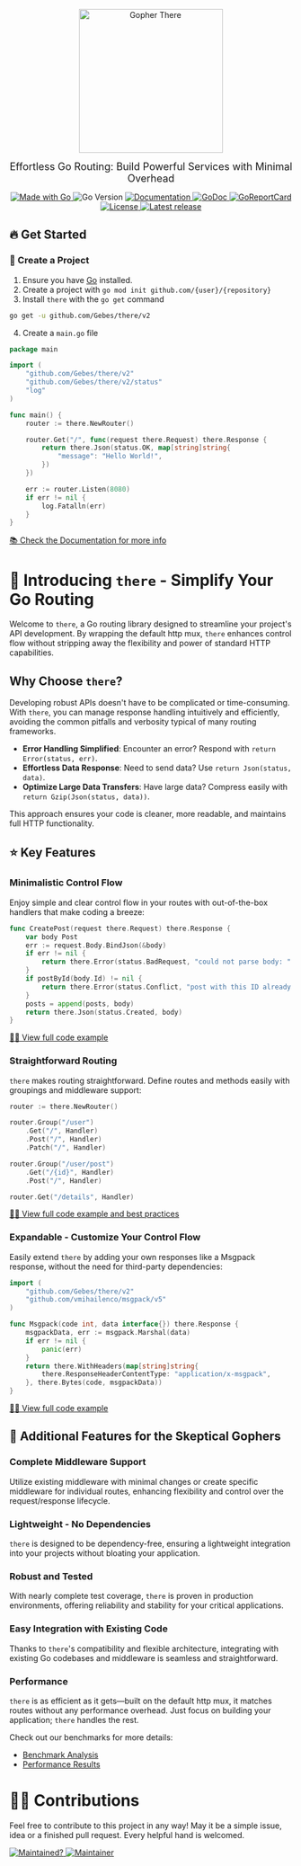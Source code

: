 <p align="center">
<a href="https://there.gebes.io">
<img src="https://github.com/Gebes/there/blob/main/.github/logo/logo-compressed.png?raw=true" alt="Gopher There" height="256">
</a>
</p>
<p align="center">
<font size="4px">
Effortless Go Routing: Build Powerful Services with Minimal Overhead
</font>
</p>
<p align="center">
<a href="http://golang.org">
    <img src="https://img.shields.io/badge/Made%20with-Go-1f425f.svg" alt="Made with Go">
</a>
<img src="https://img.shields.io/github/go-mod/go-version/Gebes/there.svg" alt="Go Version">
<a href="https://there.gebes.io/">
    <img src="https://img.shields.io/badge/Documentation-there-blue.svg" alt="Documentation">
</a>
<a href="https://pkg.go.dev/github.com/Gebes/there/v2">
    <img src="https://img.shields.io/badge/godoc-reference-blue.svg" alt="GoDoc">
</a>
<a href="https://goreportcard.com/report/github.com/Gebes/there">
    <img src="https://goreportcard.com/badge/github.com/Gebes/there" alt="GoReportCard">
</a>
<a href="https://github.com/Gebes/there/blob/master/LICENSE">
    <img src="https://img.shields.io/github/license/Gebes/there.svg" alt="License">
</a>
<a href="https://GitHub.com/Gebes/there/releases/">
    <img src="https://img.shields.io/github/release/Gebes/there" alt="Latest release">
</a>


## 🔥 Get Started

### 🔨 Create a Project
1. Ensure you have [Go](https://go.dev/dl/) installed.
2. Create a project with `go mod init github.com/{user}/{repository}`
3. Install `there` with the `go get` command

```sh
go get -u github.com/Gebes/there/v2
```

4. Create a `main.go` file

```go
package main

import (
	"github.com/Gebes/there/v2"
	"github.com/Gebes/there/v2/status"
	"log"
)

func main() {
	router := there.NewRouter() 

	router.Get("/", func(request there.Request) there.Response {
		return there.Json(status.OK, map[string]string{
			"message": "Hello World!",
		})
	})

	err := router.Listen(8080)
	if err != nil {
		log.Fatalln(err)
	}
}
```

[📚 Check the Documentation for more info](https://there.gebes.io)

# 🚀 Introducing `there` - Simplify Your Go Routing

Welcome to `there`, a Go routing library designed to streamline your project's API development. By wrapping the default http mux, `there` enhances control flow without stripping away the flexibility and power of standard HTTP capabilities.

## Why Choose `there`?

Developing robust APIs doesn't have to be complicated or time-consuming. With `there`, you can manage response handling intuitively and efficiently, avoiding the common pitfalls and verbosity typical of many routing frameworks.

- **Error Handling Simplified**: Encounter an error? Respond with `return Error(status, err)`.
- **Effortless Data Response**: Need to send data? Use `return Json(status, data)`.
- **Optimize Large Data Transfers**: Have large data? Compress easily with `return Gzip(Json(status, data))`.

This approach ensures your code is cleaner, more readable, and maintains full HTTP functionality.


## ⭐️ Key Features

### Minimalistic Control Flow
Enjoy simple and clear control flow in your routes with out-of-the-box handlers that make coding a breeze:
```go
func CreatePost(request there.Request) there.Response {
    var body Post
    err := request.Body.BindJson(&body)
    if err != nil {
        return there.Error(status.BadRequest, "could not parse body: " + err.Error())
    }
    if postById(body.Id) != nil {
        return there.Error(status.Conflict, "post with this ID already exists")
    }
    posts = append(posts, body)
    return there.Json(status.Created, body)
}
```
[🧑‍💻 View full code example](https://github.com/Gebes/there/tree/main/examples/minimalistic-control-flow)

### Straightforward Routing
`there` makes routing straightforward. Define routes and methods easily with groupings and middleware support:
```go
router := there.NewRouter()

router.Group("/user")
    .Get("/", Handler)
    .Post("/", Handler)
    .Patch("/", Handler)

router.Group("/user/post")
    .Get("/{id}", Handler)
    .Post("/", Handler)

router.Get("/details", Handler)
```
[🧑‍💻 View full code example and best practices](https://github.com/Gebes/there/tree/main/examples/straightforward-routing)



### Expandable - Customize Your Control Flow
Easily extend `there` by adding your own responses like a Msgpack response, without the need for third-party dependencies:
```go
import (
    "github.com/Gebes/there/v2"
    "github.com/vmihailenco/msgpack/v5"
)

func Msgpack(code int, data interface{}) there.Response {
    msgpackData, err := msgpack.Marshal(data)
    if err != nil {
        panic(err)
    }
    return there.WithHeaders(map[string]string{
        there.ResponseHeaderContentType: "application/x-msgpack",
    }, there.Bytes(code, msgpackData))
}
```
[🧑‍💻 View full code example](https://github.com/Gebes/there/tree/main/examples/custom-http-response)

## 🌟 Additional Features for the Skeptical Gophers

### Complete Middleware Support
Utilize existing middleware with minimal changes or create specific middleware for individual routes, enhancing flexibility and control over the request/response lifecycle.

### Lightweight - No Dependencies
`there` is designed to be dependency-free, ensuring a lightweight integration into your projects without bloating your application.

### Robust and Tested
With nearly complete test coverage, `there` is proven in production environments, offering reliability and stability for your critical applications.

### Easy Integration with Existing Code
Thanks to `there`'s compatibility and flexible architecture, integrating with existing Go codebases and middleware is seamless and straightforward.

### Performance

`there` is as efficient as it gets—built on the default http mux, it matches routes without any performance overhead. Just focus on building your application; `there` handles the rest.

Check out our benchmarks for more details:
- [Benchmark Analysis](https://pastebin.com/iP7NhtZH)
- [Performance Results](https://pastebin.com/ETWF8cqt)

# 👨‍💻 Contributions
Feel free to contribute to this project in any way! May it be a simple issue, idea or a finished pull request. Every helpful hand is welcomed.

<a href="https://gitHub.com/Gebes/there/graphs/commit-activity">
    <img src="https://img.shields.io/badge/Maintained%3F-yes-green.svg" alt="Maintained?">
</a>
<a href="https://github.com/Gebes">
    <img src="https://img.shields.io/badge/Maintainer-Gebes-blue" alt="Maintainer">
</a>
</p>